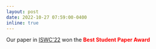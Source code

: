 ```yaml
---
layout: post
date: 2022-10-27 07:59:00-0400
inline: true
---
```


Our paper in [ISWC'22]() won the 
<font color='red'>
**Best Student Paper Award**</font>